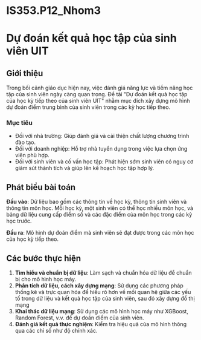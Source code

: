 # IS353.P12_Nhom3
# Dự đoán kết quả học tập của sinh viên UIT

## Giới thiệu

Trong bối cảnh giáo dục hiện nay, việc đánh giá năng lực và tiềm năng học tập của sinh viên ngày càng quan trọng. Đề tài "Dự đoán kết quả học tập của học kỳ tiếp theo của sinh viên UIT" nhằm mục đích xây dựng mô hình dự đoán điểm trung bình của sinh viên trong các kỳ học tiếp theo. 

### Mục tiêu
- Đối với nhà trường: Giúp đánh giá và cải thiện chất lượng chương trình đào tạo.
- Đối với doanh nghiệp: Hỗ trợ nhà tuyển dụng trong việc lựa chọn ứng viên phù hợp.
- Đối với sinh viên và cố vấn học tập: Phát hiện sớm sinh viên có nguy cơ giảm sút thành tích và giúp lên kế hoạch học tập hợp lý.

## Phát biểu bài toán

**Đầu vào**: Dữ liệu bao gồm các thông tin về học kỳ, thông tin sinh viên và thông tin môn học. Mỗi học kỳ, một sinh viên có thể học nhiều môn học, và bảng dữ liệu cung cấp điểm số và các đặc điểm của môn học trong các kỳ học trước.

**Đầu ra**: Mô hình dự đoán điểm mà sinh viên sẽ đạt được trong các môn học của học kỳ tiếp theo.

## Các bước thực hiện

1. **Tìm hiểu và chuẩn bị dữ liệu**: Làm sạch và chuẩn hóa dữ liệu để chuẩn bị cho mô hình học máy.
2. **Phân tích dữ liệu, cách xây dựng mạng**: Sử dụng các phương pháp thống kê và trực quan hóa để hiểu rõ hơn về mối quan hệ giữa các yếu tố trong dữ liệu và kết quả học tập của sinh viên, sau đó xây dựng đồ thị mạng
3. **Khai thác dữ liệu mạng**: Sử dụng các mô hình học máy như XGBoost, Random Forest, v.v. để dự đoán điểm của sinh viên.
4. **Đánh giá kết quả thực nghiệm**: Kiểm tra hiệu quả của mô hình thông qua các chỉ số như độ chính xác.


